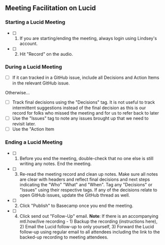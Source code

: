 ## Meeting Facilitation on Lucid

### Starting a Lucid Meeting
- [ ] 1. If you are starting/ending the meeting, always login using Lindsey's account.
- [ ] 2. Hit "Record" on the audio.


### During a Lucid Meeting
- [ ] If it can tracked in a GitHub issue, include all Decisions and Action Items in the relevant GitHub issue.

Otherwise...
- [ ] Track final decisions using the "Decisions" tag. It is not useful to track intermittent suggestions instead of the final decision as this is our record for folks who missed the meeting and for us to refer back to later
- [ ] Use the "Issues" tag to note any issues brought up that we need to revisit later.
- [ ] Use the "Action Item

### Ending a Lucid Meeting

- [ ] 1. Before you end the meeting, double-check that no one else is still writing any notes.
End the meeting.
- [ ] 3. Re-read the meeting record and clean up notes. Make sure all notes are clear with headers and reflect final decisions and next steps indicating the "Who" "What" and "When". Tag any "Decisions" or "Issues" using their respective tags. If any of the decisions relate to open GitHub issues, update the GitHub thread as well.
- [ ] 2. Click "Publish" to Basecamp once you end the meeting.

- [ ] 4. Click send out "Follow-Up" email. **Note**: If there is an accompanying mtl.how/live recording - 1) Backup the recording (instructions here), 2) Email the Lucid follow-up to only yourself, 3) Forward the Lucid follow-up using regular email to all attendees including the link to the backed-up recording to meeting attendees.
